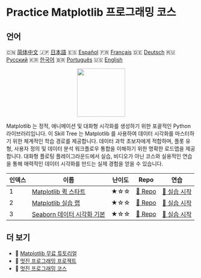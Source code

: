 # Practice Matplotlib 프로그래밍 코스

## 언어

🇨🇳 [简体中文](README_zh.md) 🇯🇵 [日本語](README_ja.md) 🇪🇸 [Español](README_es.md) 🇫🇷 [Français](README_fr.md) 🇩🇪 [Deutsch](README_de.md) 🇷🇺 [Русский](README_ru.md) 🇰🇷 [한국어](README_ko.md) 🇧🇷 [Português](README_pt.md) 🇺🇸 [English](README.md) 

<div align="center">
<img width="128px" src="https://file.labex.io/path/6PDQ0G40CdCX.png">
</div>

Matplotlib 는 정적, 애니메이션 및 대화형 시각화를 생성하기 위한 포괄적인 Python 라이브러리입니다. 이 Skill Tree 는 Matplotlib 를 사용하여 데이터 시각화를 마스터하기 위한 체계적인 학습 경로를 제공합니다. 데이터 과학 초보자에게 적합하며, 플롯 유형, 사용자 정의 및 데이터 분석 워크플로우 통합을 이해하기 위한 명확한 로드맵을 제공합니다. 대화형 플로팅 플레이그라운드에서 실습, 비디오가 아닌 코스와 실용적인 연습을 통해 매력적인 데이터 시각화를 만드는 실제 경험을 얻을 수 있습니다.

|   인덱스 | 이름                                                                                        | 난이도   | Repo                                                                       | 연습                                                                          |
|----------|---------------------------------------------------------------------------------------------|----------|----------------------------------------------------------------------------|-------------------------------------------------------------------------------|
|        1 | [Matplotlib 퀵 스타트](https://labex.io/ko/courses/quick-start-with-matplotlib)             | ★☆☆      | [🔗 Repo](https://github.com/labex-labs/quick-start-with-matplotlib)       | [🚀 실습 시작](https://labex.io/ko/courses/quick-start-with-matplotlib)       |
|        2 | [Matplotlib 실습 랩](https://labex.io/ko/courses/matplotlib-practice-labs)                  | ★☆☆      | [🔗 Repo](https://github.com/labex-labs/matplotlib-practice-labs)          | [🚀 실습 시작](https://labex.io/ko/courses/matplotlib-practice-labs)          |
|        3 | [Seaborn 데이터 시각화 기본](https://labex.io/ko/courses/seaborn-data-visualization-basics) | ★☆☆      | [🔗 Repo](https://github.com/labex-labs/seaborn-data-visualization-basics) | [🚀 실습 시작](https://labex.io/ko/courses/seaborn-data-visualization-basics) |

## 더 보기

- 🔗 [Matplotlib 무료 튜토리얼](https://github.com/labex-labs/matplotlib-free-tutorials)
- 🔗 [멋진 프로그래밍 프로젝트](https://github.com/labex-labs/awesome-programming-projects)
- 🔗 [멋진 프로그래밍 코스](https://github.com/labex-labs/awesome-programming-courses)

